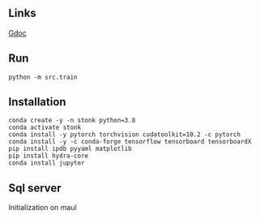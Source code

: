 ## Links
[Gdoc](https://docs.google.com/document/d/1VA4Mfnx86qYRdQZ_2PfvRpInfXS5j1b8KI-G9n2MsBk/edit#heading=h.q5zv8jntdiya)

## Run
```
python -m src.train
```

## Installation
```
conda create -y -n stonk python=3.8
conda activate stonk
conda install -y pytorch torchvision cudatoolkit=10.2 -c pytorch
conda install -y -c conda-forge tensorflow tensorboard tensorboardX
pip install ipdb pyyaml matplotlib
pip install hydra-core
conda install jupyter
```

## Sql server
Initialization on maul

